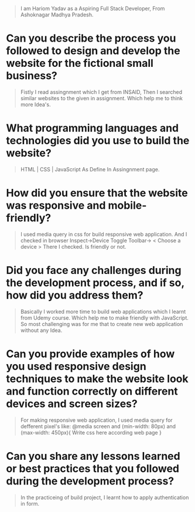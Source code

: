 
> I am Hariom Yadav as a Aspiring Full Stack Developer, From Ashoknagar Madhya Pradesh.


# Can you describe the process you followed to design and develop the website for the fictional small business?

> Fistly I read assingnment which I get from INSAID, Then I searched similar websites to the given in assignment. Which help me to think more Idea's. 

# What programming languages and technologies did you use to build the website?

> HTML | CSS | JavaScript As Define In Assingnment page.


# How did you ensure that the website was responsive and mobile-friendly?

> I used media query in css for build responsive web application. And I checked in browser Inspect->Device Toggle Toolbar-> < Choose a device > 
> There I checked. Is friendly or not.

# Did you face any challenges during the development process, and if so, how did you address them?

> Basically I worked more time to build web applications which I learnt from Udemy course. Which help me to make friendly with JavaScript. So most challenging was for me that to create new web application without any Idea.

# Can you provide examples of how you used responsive design techniques to make the website look and function correctly on different devices and screen sizes?

> For making responsive web application, I used media query for defferent pixel's like:
> @media screen and (min-width: 80px) and (max-width: 450px){ Write css here according web page }

# Can you share any lessons learned or best practices that you followed during the development process?

> In the practiceing of build project, I learnt how to apply authentication in form.